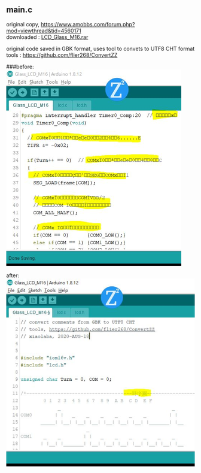 
## main.c
original copy, https://www.amobbs.com/forum.php?mod=viewthread&tid=4560171    
downloaded : [LCD_Glass_M16.rar](LCD_Glass_M16.rar)

original code saved in GBK format, uses tool to convets to UTF8 CHT format  
tools : https://github.com/flier268/ConvertZZ  

###before:  
![GBK_display_NG.JPG](GBK_display_NG.JPG)  
  
after:  
![UTF8_CHT_display_OK.JPG](UTF8_CHT_display_OK.JPG)  





